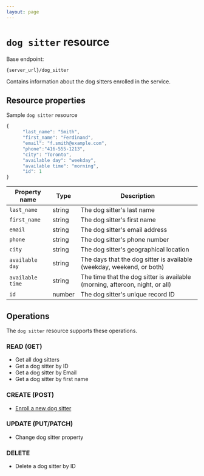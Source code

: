 ```yaml
---
layout: page
---
```

# `dog sitter` resource

Base endpoint:

```shell
{server_url}/dog_sitter
```

Contains information about the dog sitters enrolled in the service.

## Resource properties

Sample `dog sitter` resource

```js
{
      "last_name": "Smith",
      "first_name": "Ferdinand",
      "email": "f.smith@example.com",
      "phone":"416-555-1213",
      "city": "Toronto",
      "available day": "weekday",
      "available time": "morning",
      "id": 1
}
```

| Property name | Type | Description |
| ------------- | ----------- | ----------- |
| `last_name` | string | The dog sitter's last name |
| `first_name` | string | The dog sitter's first name |
| `email` | string | The dog sitter's email address |
| `phone` | string | The dog sitter's phone number |
| `city` | string | The dog sitter's geographical location |
| `available day` | string | The days that the dog sitter is available (weekday, weekend, or both)|
| `available time` | string | The time that the dog sitter is available (morning, afteroon, night, or all) |
| `id` | number | The dog sitter's unique record ID |

## Operations

The `dog sitter` resource supports these operations.

### READ (GET)

* Get all dog sitters
* Get a dog sitter by ID
* Get a dog sitter by Email
* Get a dog sitter by first name

### CREATE (POST)

* [Enroll a new dog sitter](../docs/tutorials/enroll-a-dog-sitter.md)

### UPDATE (PUT/PATCH)

* Change dog sitter property

### DELETE

* Delete a dog sitter by ID